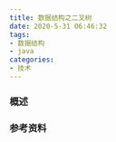 ```yaml
---
title: 数据结构之二叉树
date: 2020-5-31 06:46:32
tags:
- 数据结构
- java
categories:
- 技术
---
```


### 概述



<!-- more -->



### 参考资料

